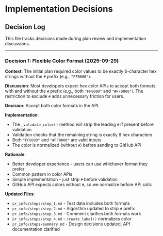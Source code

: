 # Implementation Decisions

## Decision Log

This file tracks decisions made during plan review and implementation discussions.

---

### Decision 1: Flexible Color Format (2025-09-29)

**Context**: The initial plan required color values to be exactly 6-character hex strings without the `#` prefix (e.g., `"FF0000"`).

**Discussion**: Most developers expect hex color APIs to accept both formats: with and without the `#` prefix (e.g., both `"FF0000"` and `"#FF0000"`). The restriction to exclude `#` adds unnecessary friction for users.

**Decision**: Accept both color formats in the API.

**Implementation**:
- The `_validate_color()` method will strip the leading `#` if present before validation
- Validation checks that the remaining string is exactly 6 hex characters
- Both `"FF0000"` and `"#FF0000"` are valid inputs
- The color is normalized (without `#`) before sending to GitHub API

**Rationale**: 
- Better developer experience - users can use whichever format they prefer
- Common pattern in color APIs
- Simple implementation - just strip `#` before validation
- GitHub API expects colors without `#`, so we normalize before API calls

**Updated Files**:
- `pr_info/steps/step_1.md` - Test data includes both formats
- `pr_info/steps/step_2.md` - Algorithm updated to strip `#` prefix
- `pr_info/steps/step_3.md` - Comment clarifies both formats work
- `pr_info/steps/step_4.md` - `create_label()` normalizes color
- `pr_info/steps/summary.md` - Design decisions updated, API documentation clarified
